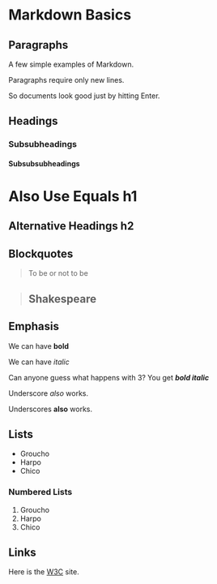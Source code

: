 # Markdown Basics

## Paragraphs

A few simple examples of Markdown.

Paragraphs require only new lines.

So documents look good just by hitting Enter.

## Headings

### Subsubheadings

#### Subsubsubheadings

Also Use Equals h1
==================

Alternative Headings h2
-----------------------

## Blockquotes

> To be or not to be

> ## Shakespeare

## Emphasis

We can have **bold**

We can have *italic*

Can anyone guess what happens with 3? You get ***bold italic***

Underscore _also_ works.

Underscores __also__ works.

## Lists

* Groucho
* Harpo
* Chico

### Numbered Lists
1. Groucho
2. Harpo
3. Chico

## Links

Here is the [W3C](http://w3c.org/) site.
